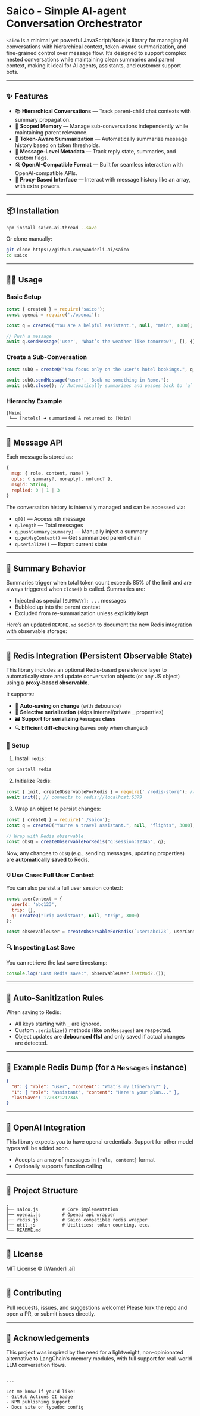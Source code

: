 # Saico - Simple AI-agent Conversation Orchestrator

`Saico` is a minimal yet powerful JavaScript/Node.js library for managing AI conversations with hierarchical context, token-aware summarization, and fine-grained control over message flow. It’s designed to support complex nested conversations while maintaining clean summaries and parent context, making it ideal for AI agents, assistants, and customer support bots.

---

## ✨ Features

- 📚 **Hierarchical Conversations** — Track parent-child chat contexts with summary propagation.
- 🧵 **Scoped Memory** — Manage sub-conversations independently while maintaining parent relevance.
- 🔁 **Token-Aware Summarization** — Automatically summarize message history based on token thresholds.
- 💬 **Message-Level Metadata** — Track reply state, summaries, and custom flags.
- 🛠️ **OpenAI-Compatible Format** — Built for seamless interaction with OpenAI-compatible APIs.
- 🧰 **Proxy-Based Interface** — Interact with message history like an array, with extra powers.

---

## 📦 Installation

```bash
npm install saico-ai-thread --save
````

Or clone manually:

```bash
git clone https://github.com/wanderli-ai/saico
cd saico
```

---

## 🧑‍💻 Usage

### Basic Setup

```js
const { createQ } = require('saico');
const openai = require('./openai');

const q = createQ("You are a helpful assistant.", null, "main", 4000);

// Push a message
await q.sendMessage('user', 'What’s the weather like tomorrow?', [], {});
```

### Create a Sub-Conversation

```js
const subQ = createQ("Now focus only on the user's hotel bookings.", q, "hotels");

await subQ.sendMessage('user', 'Book me something in Rome.');
await subQ.close(); // Automatically summarizes and passes back to `q`
```

### Hierarchy Example

```text
[Main]
 └── [hotels] ➜ summarized & returned to [Main]
```

---

## 🧠 Message API

Each message is stored as:

```js
{
  msg: { role, content, name? },
  opts: { summary?, noreply?, nofunc? },
  msgid: String,
  replied: 0 | 1 | 3
}
```

The conversation history is internally managed and can be accessed via:

* `q[0]` — Access nth message
* `q.length` — Total messages
* `q.pushSummary(summary)` — Manually inject a summary
* `q.getMsgContext()` — Get summarized parent chain
* `q.serialize()` — Export current state

---

## 🧪 Summary Behavior

Summaries trigger when total token count exceeds 85% of the limit and are always triggered when `close()` is called.
Summaries are:

* Injected as special `[SUMMARY]: ...` messages
* Bubbled up into the parent context
* Excluded from re-summarization unless explicitly kept

Here’s an updated `README.md` section to document the new Redis integration with observable storage:

---

## 🔄 Redis Integration (Persistent Observable State)

This library includes an optional Redis-based persistence layer to automatically store and update conversation objects (or any JS object) using a **proxy-based observable**.

It supports:

* 🔄 **Auto-saving on change** (with debounce)
* 🧠 **Selective serialization** (skips internal/private `_` properties)
* 🗃️ **Support for serializing `Messages` class**
* 🔍 **Efficient diff-checking** (saves only when changed)

### 🔧 Setup

1. Install `redis`:

```bash
npm install redis
```

2. Initialize Redis:

```js
const { init, createObservableForRedis } = require('./redis-store'); // adjust path if needed
await init(); // connects to redis://localhost:6379
```

3. Wrap an object to persist changes:

```js
const { createQ } = require('./saico');
const q = createQ("You're a travel assistant.", null, "flights", 3000);

// Wrap with Redis observable
const obsQ = createObservableForRedis("q:session:12345", q);
```

Now, any changes to `obsQ` (e.g., sending messages, updating properties) are **automatically saved** to Redis.

### 💡 Use Case: Full User Context

You can also persist a full user session context:

```js
const userContext = {
  userId: 'abc123',
  trip: {},
  q: createQ("Trip assistant", null, "trip", 3000)
};

const observableUser = createObservableForRedis(`user:abc123`, userContext);
```

### 🔍 Inspecting Last Save

You can retrieve the last save timestamp:

```js
console.log("Last Redis save:", observableUser.lastMod?.());
```

---

## 🧼 Auto-Sanitization Rules

When saving to Redis:

* All keys starting with `_` are ignored.
* Custom `.serialize()` methods (like on `Messages`) are respected.
* Object updates are **debounced (1s)** and only saved if actual changes are detected.

---

## 🧪 Example Redis Dump (for a `Messages` instance)

```json
{
  "0": { "role": "user", "content": "What’s my itinerary?" },
  "1": { "role": "assistant", "content": "Here's your plan..." },
  "lastSave": 1720371212345
}
```
---

## 🔌 OpenAI Integration

This library expects you to have openai credentials. Support for other model types will be added soon.

* Accepts an array of messages in `{role, content}` format
* Optionally supports function calling

---

## 📁 Project Structure

```
.
├── saico.js         # Core implementation
├── openai.js        # Openai api wrapper
├── redis.js         # Saico compatible redis wrapper
├── util.js          # Utilities: token counting, etc.
└── README.md
```

---

## 🔐 License

MIT License © \[Wanderli.ai]

---

## 🙌 Contributing

Pull requests, issues, and suggestions welcome! Please fork the repo and open a PR, or submit issues directly.

---

## 📣 Acknowledgements

This project was inspired by the need for a lightweight, non-opinionated alternative to LangChain’s memory modules, 
with full support for real-world LLM conversation flows.

```

---

Let me know if you'd like:
- GitHub Actions CI badge
- NPM publishing support
- Docs site or typedoc config
```


